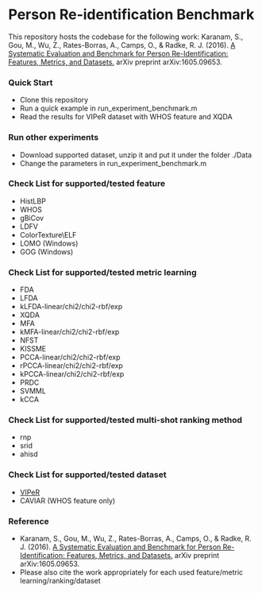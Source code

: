 # Person Re-identification Benchmark
This repository hosts the codebase for the following work:
Karanam, S., Gou, M., Wu, Z., Rates-Borras, A., Camps, O., & Radke, R. J. (2016). 
[A Systematic Evaluation and Benchmark for Person Re-Identification: Features, Metrics, and Datasets.](https://arxiv.org/abs/1605.09653) arXiv preprint arXiv:1605.09653.

### Quick Start
* Clone this repository
* Run a quick example in run_experiment_benchmark.m
* Read the results for VIPeR dataset with WHOS feature and XQDA

### Run other experiments
* Download supported dataset, unzip it and put it under the folder ./Data 
* Change the parameters in run_experiment_benchmark.m 

### Check List for supported/tested feature
* HistLBP
* WHOS
* gBiCov
* LDFV
* ColorTexture\ELF
* LOMO (Windows)
* GOG (Windows)

### Check List for supported/tested metric learning
* FDA
* LFDA
* kLFDA-linear/chi2/chi2-rbf/exp
* XQDA
* MFA
* kMFA-linear/chi2/chi2-rbf/exp
* NFST
* KISSME
* PCCA-linear/chi2/chi2-rbf/exp
* rPCCA-linear/chi2/chi2-rbf/exp
* kPCCA-linear/chi2/chi2-rbf/exp
* PRDC
* SVMML
* kCCA

### Check List for supported/tested multi-shot ranking method
* rnp
* srid
* ahisd

### Check List for supported/tested dataset
* [VIPeR](http://users.soe.ucsc.edu/~manduchi/VIPeR.v1.0.zip)
* CAVIAR (WHOS feature only)

### Reference
* Karanam, S., Gou, M., Wu, Z., Rates-Borras, A., Camps, O., & Radke, R. J. (2016). 
[A Systematic Evaluation and Benchmark for Person Re-Identification: Features, Metrics, and Datasets.](https://arxiv.org/abs/1605.09653) arXiv preprint arXiv:1605.09653.
* Please also cite the work appropriately for each used feature/metric learning/ranking/dataset 
